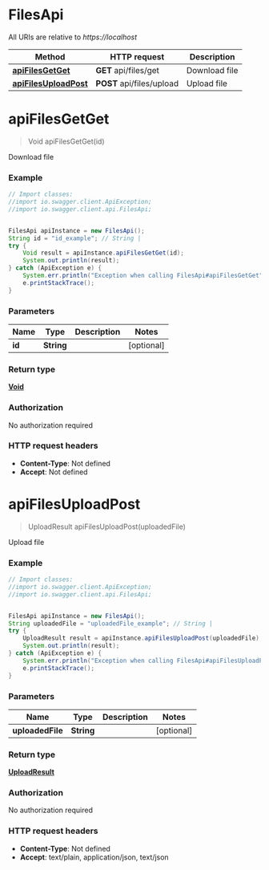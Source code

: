 # FilesApi

All URIs are relative to *https://localhost*

Method | HTTP request | Description
------------- | ------------- | -------------
[**apiFilesGetGet**](FilesApi.md#apiFilesGetGet) | **GET** api/files/get | Download file
[**apiFilesUploadPost**](FilesApi.md#apiFilesUploadPost) | **POST** api/files/upload | Upload file


<a name="apiFilesGetGet"></a>
# **apiFilesGetGet**
> Void apiFilesGetGet(id)

Download file

### Example
```java
// Import classes:
//import io.swagger.client.ApiException;
//import io.swagger.client.api.FilesApi;


FilesApi apiInstance = new FilesApi();
String id = "id_example"; // String | 
try {
    Void result = apiInstance.apiFilesGetGet(id);
    System.out.println(result);
} catch (ApiException e) {
    System.err.println("Exception when calling FilesApi#apiFilesGetGet");
    e.printStackTrace();
}
```

### Parameters

Name | Type | Description  | Notes
------------- | ------------- | ------------- | -------------
 **id** | **String**|  | [optional]

### Return type

[**Void**](.md)

### Authorization

No authorization required

### HTTP request headers

 - **Content-Type**: Not defined
 - **Accept**: Not defined

<a name="apiFilesUploadPost"></a>
# **apiFilesUploadPost**
> UploadResult apiFilesUploadPost(uploadedFile)

Upload file

### Example
```java
// Import classes:
//import io.swagger.client.ApiException;
//import io.swagger.client.api.FilesApi;


FilesApi apiInstance = new FilesApi();
String uploadedFile = "uploadedFile_example"; // String | 
try {
    UploadResult result = apiInstance.apiFilesUploadPost(uploadedFile);
    System.out.println(result);
} catch (ApiException e) {
    System.err.println("Exception when calling FilesApi#apiFilesUploadPost");
    e.printStackTrace();
}
```

### Parameters

Name | Type | Description  | Notes
------------- | ------------- | ------------- | -------------
 **uploadedFile** | **String**|  | [optional]

### Return type

[**UploadResult**](UploadResult.md)

### Authorization

No authorization required

### HTTP request headers

 - **Content-Type**: Not defined
 - **Accept**: text/plain, application/json, text/json

